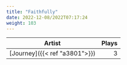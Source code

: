 ```yaml
---
title: "Faithfully"
date: 2022-12-08/2022T07:17:24
weight: 103
---
```




 Artist | Plays 
----- | -----:
[Journey]({{< ref "a3801">}}) | 3
